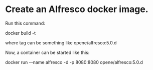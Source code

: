 # Create an Alfresco docker image.

Run this command:

  docker build -t <tag> <directory containing Dockerfile>

where tag can be something like opene/alfresco:5.0.d

Now, a container can be started like this:

  docker run --name alfresco -d -p 8080:8080 opene/alfresco:5.0.d
